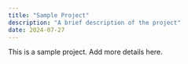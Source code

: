 ```yaml
---
title: "Sample Project"
description: "A brief description of the project"
date: 2024-07-27
---
```


This is a sample project. Add more details here.
